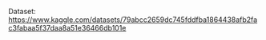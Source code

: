 Dataset: https://www.kaggle.com/datasets/79abcc2659dc745fddfba1864438afb2fac3fabaa5f37daa8a51e36466db101e
